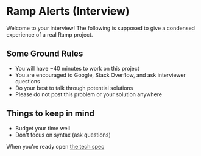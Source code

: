 # Ramp Alerts (Interview)

Welcome to your interview! The following is supposed to give a condensed experience of a real Ramp project.

## Some Ground Rules

- You will have ~40 minutes to work on this project
- You are encouraged to Google, Stack Overflow, and ask interviewer questions
- Do your best to talk through potential solutions
- Please do not post this problem or your solution anywhere

## Things to keep in mind

- Budget your time well
- Don't focus on syntax (ask questions)

When you're ready open [the tech spec](./SPEC.md)

